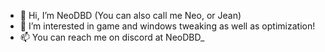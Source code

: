 - 👋 Hi, I’m NeoDBD (You can also call me Neo, or Jean)
- 👀 I’m interested in game and windows tweaking as well as optimization!
- 📫 You can reach me on discord at NeoDBD_
